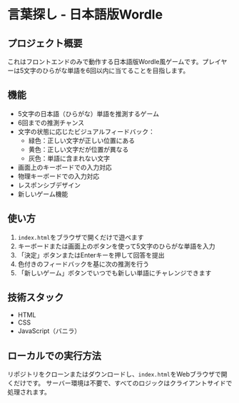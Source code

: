# 言葉探し - 日本語版Wordle

## プロジェクト概要

これはフロントエンドのみで動作する日本語版Wordle風ゲームです。プレイヤーは5文字のひらがな単語を6回以内に当てることを目指します。

## 機能

- 5文字の日本語（ひらがな）単語を推測するゲーム
- 6回までの推測チャンス
- 文字の状態に応じたビジュアルフィードバック：
  - 緑色：正しい文字が正しい位置にある
  - 黄色：正しい文字だが位置が異なる
  - 灰色：単語に含まれない文字
- 画面上のキーボードでの入力対応
- 物理キーボードでの入力対応
- レスポンシブデザイン
- 新しいゲーム機能

## 使い方

1. `index.html`をブラウザで開くだけで遊べます
2. キーボードまたは画面上のボタンを使って5文字のひらがな単語を入力
3. 「決定」ボタンまたはEnterキーを押して回答を提出
4. 色付きのフィードバックを基に次の推測を行う
5. 「新しいゲーム」ボタンでいつでも新しい単語にチャレンジできます

## 技術スタック

- HTML
- CSS
- JavaScript（バニラ）

## ローカルでの実行方法

リポジトリをクローンまたはダウンロードし、`index.html`をWebブラウザで開くだけです。
サーバー環境は不要で、すべてのロジックはクライアントサイドで処理されます。